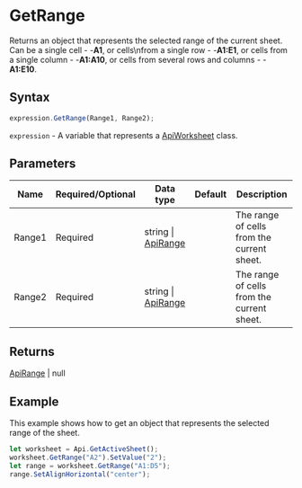 # GetRange

Returns an object that represents the selected range of the current sheet. Can be a single cell - -**A1**, or cells\nfrom a single row - -**A1:E1**, or cells from a single column - -**A1:A10**, or cells from several rows and columns - -**A1:E10**.

## Syntax

```javascript
expression.GetRange(Range1, Range2);
```

`expression` - A variable that represents a [ApiWorksheet](../ApiWorksheet.md) class.

## Parameters

| **Name** | **Required/Optional** | **Data type** | **Default** | **Description** |
| ------------- | ------------- | ------------- | ------------- | ------------- |
| Range1 | Required | string \| [ApiRange](../../ApiRange/ApiRange.md) |  | The range of cells from the current sheet. |
| Range2 | Required | string \| [ApiRange](../../ApiRange/ApiRange.md) |  | The range of cells from the current sheet. |

## Returns

[ApiRange](../../ApiRange/ApiRange.md) \| null

## Example

This example shows how to get an object that represents the selected range of the sheet.

```javascript editor-xlsx
let worksheet = Api.GetActiveSheet();
worksheet.GetRange("A2").SetValue("2");
let range = worksheet.GetRange("A1:D5");
range.SetAlignHorizontal("center");
```
